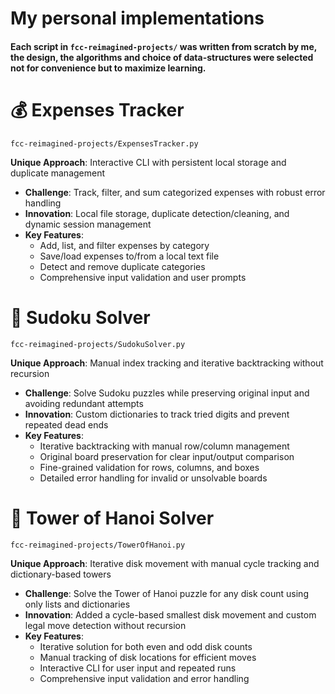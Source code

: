 # My personal implementations
#### Each script in `fcc-reimagined-projects/` was written from scratch by me, the design, the algorithms and choice of data-structures were selected not for convenience but to maximize learning.

# 💰 Expenses Tracker  
`fcc-reimagined-projects/ExpensesTracker.py`

**Unique Approach**: Interactive CLI with persistent local storage and duplicate management  
- **Challenge**: Track, filter, and sum categorized expenses with robust error handling  
- **Innovation**: Local file storage, duplicate detection/cleaning, and dynamic session management  
- **Key Features**:  
  - Add, list, and filter expenses by category  
  - Save/load expenses to/from a local text file  
  - Detect and remove duplicate categories  
  - Comprehensive input validation and user prompts

# 🧩 Sudoku Solver  
`fcc-reimagined-projects/SudokuSolver.py`

**Unique Approach**: Manual index tracking and iterative backtracking without recursion  
- **Challenge**: Solve Sudoku puzzles while preserving original input and avoiding redundant attempts  
- **Innovation**: Custom dictionaries to track tried digits and prevent repeated dead ends  
- **Key Features**:  
  - Iterative backtracking with manual row/column management  
  - Original board preservation for clear input/output comparison  
  - Fine-grained validation for rows, columns, and boxes  
  - Detailed error handling for invalid or unsolvable boards

# 🗼 Tower of Hanoi Solver  
`fcc-reimagined-projects/TowerOfHanoi.py`

**Unique Approach**: Iterative disk movement with manual cycle tracking and dictionary-based towers  
- **Challenge**: Solve the Tower of Hanoi puzzle for any disk count using only lists and dictionaries  
- **Innovation**: Added a cycle-based smallest disk movement and custom legal move detection without recursion  
- **Key Features**:  
  - Iterative solution for both even and odd disk counts  
  - Manual tracking of disk locations for efficient moves  
  - Interactive CLI for user input and repeated runs  
  - Comprehensive input validation and error handling